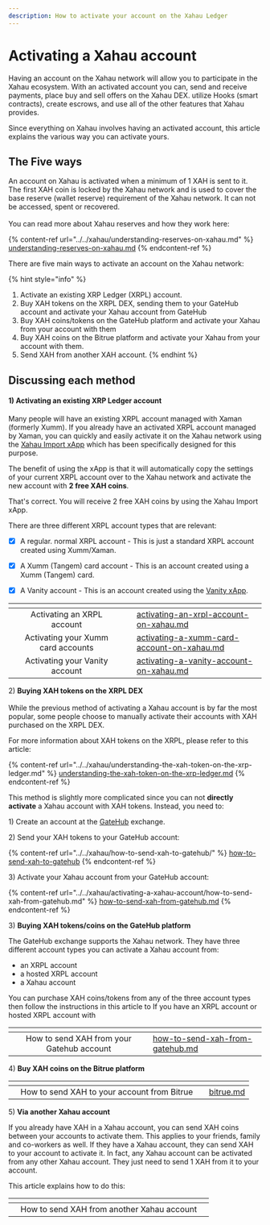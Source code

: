 ```yaml
---
description: How to activate your account on the Xahau Ledger
---
```


# Activating a Xahau account

Having an account on the Xahau network will allow you to participate in the Xahau ecosystem. With an activated account you can,  send and receive payments,  place buy and sell offers on the Xahau DEX. utilize Hooks (smart contracts), create escrows, and use all of the other features that Xahau provides.

Since everything on Xahau involves having an activated account, this article explains the various way you can activate yours.

## The Five ways

An account on Xahau is activated when a minimum of 1 XAH is sent to it.  The first XAH coin is locked by the Xahau network and is used to cover the base reserve (wallet reserve) requirement of the Xahau network. It can not be accessed, spent or recovered.\
\
You can read more about Xahau reserves and how they work here:

{% content-ref url="../../xahau/understanding-reserves-on-xahau.md" %}
[understanding-reserves-on-xahau.md](../../xahau/understanding-reserves-on-xahau.md)
{% endcontent-ref %}

There are five main ways to activate an account on the Xahau network:

{% hint style="info" %}
1. Activate an existing XRP Ledger (XRPL) account.
2. Buy XAH tokens on the XRPL DEX, sending them to your GateHub account and activate your Xahau account from GateHub
3. Buy XAH coins/tokens on the GateHub platform and activate your Xahau from your account with them
4. Buy XAH coins on the Bitrue platform and activate your Xahau from your account with them.
5. Send XAH from another XAH account.
{% endhint %}



## Discussing each method

#### 1) Activating **an existing XRP Ledger account**

Many people will have an existing XRPL account managed with Xaman (formerly Xumm). If you already have an activated XRPL account managed by Xaman, you can quickly and easily activate  it on the Xahau network using the [Xahau Import xApp](https://xumm.app/detect/xapp:nixer.xahauimport) which has been specifically designed for this purpose.

The benefit of using the xApp is that it will automatically copy the settings of your current XRPL account over to the Xahau network and activate the new account with **2 free XAH coins**.

That's correct. You will receive 2 free XAH coins by using the Xahau Import xApp.

There are three different XRPL account types that are relevant:&#x20;

* [x] A regular. normal XRPL account - This is just a standard XRPL account created using Xumm/Xaman.&#x20;
* [x] A Xumm (Tangem) card account - This is an account created using a Xumm (Tangem) card.
* [x] A Vanity account - This is an account created using the [Vanity xApp](https://xumm.app/detect/xapp:xumm.vanity).



<table data-view="cards"><thead><tr><th></th><th align="center"></th><th></th><th data-hidden data-card-cover data-type="files"></th><th data-hidden data-card-target data-type="content-ref"></th></tr></thead><tbody><tr><td></td><td align="center">Activating an XRPL account</td><td></td><td></td><td><a href="../../xahau/activating-a-xahau-account/activating-an-xrpl-account-on-xahau.md">activating-an-xrpl-account-on-xahau.md</a></td></tr><tr><td></td><td align="center">Activating your Xumm card accounts</td><td></td><td></td><td><a href="../../xahau/activating-a-xahau-account/activating-a-xumm-card-account-on-xahau.md">activating-a-xumm-card-account-on-xahau.md</a></td></tr><tr><td></td><td align="center">Activating your Vanity account</td><td></td><td></td><td><a href="../../xahau/activating-a-xahau-account/activating-a-vanity-account-on-xahau.md">activating-a-vanity-account-on-xahau.md</a></td></tr></tbody></table>



2\) **Buying XAH tokens on the XRPL DEX**\
\
While the previous method of activating a Xahau account is by far the most popular, some people choose to manually activate their accounts with XAH purchased on the XRPL DEX.

For more information about XAH tokens on the XRPL, please refer to this article:

{% content-ref url="../../xahau/understanding-the-xah-token-on-the-xrp-ledger.md" %}
[understanding-the-xah-token-on-the-xrp-ledger.md](../../xahau/understanding-the-xah-token-on-the-xrp-ledger.md)
{% endcontent-ref %}

This method is slightly more complicated since you can not **directly activate** a Xahau account with XAH tokens. Instead, you need to:

1\) Create an account at the [GateHub](https://gatehub.net/) exchange.

2\) Send your XAH tokens to your GateHub account:

{% content-ref url="../../xahau/how-to-send-xah-to-gatehub/" %}
[how-to-send-xah-to-gatehub](../../xahau/how-to-send-xah-to-gatehub/)
{% endcontent-ref %}

3\) Activate your Xahau account from your GateHub account:

{% content-ref url="../../xahau/activating-a-xahau-account/how-to-send-xah-from-gatehub.md" %}
[how-to-send-xah-from-gatehub.md](../../xahau/activating-a-xahau-account/how-to-send-xah-from-gatehub.md)
{% endcontent-ref %}



3\) **Buying XAH tokens/coins on the GateHub platform**

The GateHub exchange supports the Xahau network. They have three different account types you can activate a Xahau account from:

* an XRPL account
* a hosted XRPL account
* a Xahau account

You can purchase XAH coins/tokens from any of the three account types then follow the instructions in this article to If you have an XRPL account or hosted XRPL account with&#x20;

<table data-view="cards"><thead><tr><th align="center"></th><th align="center"></th><th></th><th data-hidden data-card-target data-type="content-ref"></th></tr></thead><tbody><tr><td align="center"></td><td align="center">How to send XAH from your Gatehub account</td><td></td><td><a href="../../xahau/activating-a-xahau-account/how-to-send-xah-from-gatehub.md">how-to-send-xah-from-gatehub.md</a></td></tr></tbody></table>



4\) **Buy XAH coins on the Bitrue platform**

<table data-view="cards"><thead><tr><th align="center"></th><th align="center"></th><th></th><th data-hidden data-card-target data-type="content-ref"></th></tr></thead><tbody><tr><td align="center"></td><td align="center">How to send XAH to your account from Bitrue</td><td></td><td><a href="bitrue.md">bitrue.md</a></td></tr></tbody></table>

5\) **Via another Xahau account**

If you already have XAH in a Xahau account, you can send XAH coins between your accounts to activate them. This applies to your friends, family and  co-workers as well. If they have a Xahau account, they can send XAH to your account to activate it. In fact, any Xahau account can be activated from any other Xahau account. They just need to send 1 XAH from it to your account.

This article explains how to do this:



<table data-view="cards"><thead><tr><th></th><th align="center"></th><th></th></tr></thead><tbody><tr><td></td><td align="center">How to send XAH from another Xahau account</td><td></td></tr></tbody></table>

